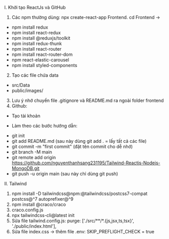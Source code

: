 I. Khởi tạo ReactJs và GitHub
1) Các npm thường dùng: npx create-react-app Frontend. cd Frontend ->
- npm install redux
- npm install react-redux
- npm install @reduxjs/toolkit
- npm install redux-thunk
- npm install react-router
- npm install react-router-dom
- npm react-elastic-carousel
- npm install styled-components
2) Tạo các file chứa data
- src/Data
- public/images/
3) Lưu ý nhớ chuyển file .gitignore và README.md ra ngoài folder frontend
4) Github:
- Tạo tài khoản
+ Làm theo các bước hướng dẫn:
- git init
- git add README.md (sau này dùng git add . = lấy tất cả các file)
- git commit -m "first commit" (đặt tên commit cho dễ nhớ)
- git branch -M main
- git remote add origin https://github.com/nguyenthanhsang231195/Tailwind-Reactjs-Nodejs-MongoDB.git
- git push -u origin main (sau này chỉ dùng git push)

II. Tailwind
1) npm install -D tailwindcss@npm:@tailwindcss/postcss7-compat postcss@^7 autoprefixer@^9
2) npm install @craco/craco
3) craco.config.js
4) npx tailwindcss-cli@latest init
5) Sửa file tailwind.config.js: purge: ['./src/**/*.{js,jsx,ts,tsx}', './public/index.html'],
6) Sửa file index.css -> thêm file .env: SKIP_PREFLIGHT_CHECK = true